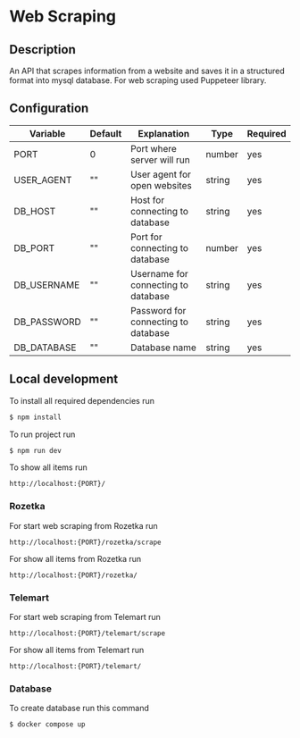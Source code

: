 # Web Scraping

## Description

An API that scrapes information from a website and saves it in a structured format into 
mysql database. For web scraping used Puppeteer library. 

## Configuration

| Variable    | Default | Explanation                         | Type   | Required |
|-------------|---------|-------------------------------------|--------|----------|
| PORT        | 0       | Port where server will run          | number | yes      |
| USER_AGENT  | ""      | User agent for open websites        | string | yes      |
| DB_HOST     | ""      | Host for connecting to database     | string | yes      |
| DB_PORT     | ""      | Port for connecting to database     | number | yes      |
| DB_USERNAME | ""      | Username for connecting to database | string | yes      |
| DB_PASSWORD | ""      | Password for connecting to database | string | yes      |
| DB_DATABASE | ""      | Database name                       | string | yes      |

## Local development

To install all required dependencies run

```bash
$ npm install
```

To run project run

```bash
$ npm run dev
```

To show all items run

```
http://localhost:{PORT}/
```

### Rozetka

For start web scraping from Rozetka run

```
http://localhost:{PORT}/rozetka/scrape
```

For show all items from Rozetka run

```
http://localhost:{PORT}/rozetka/
```

### Telemart

For start web scraping from Telemart run

```
http://localhost:{PORT}/telemart/scrape
```

For show all items from Telemart run

```
http://localhost:{PORT}/telemart/
```


### Database

To create database run this command

```bash
$ docker compose up
```